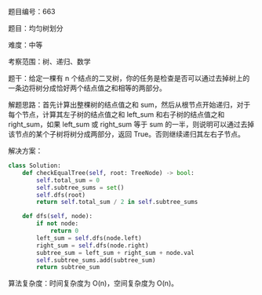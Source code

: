 题目编号：663

题目：均匀树划分

难度：中等

考察范围：树、递归、数学

题干：给定一棵有 n 个结点的二叉树，你的任务是检查是否可以通过去掉树上的一条边将树分成恰好两个结点值之和相等的两部分。

解题思路：首先计算出整棵树的结点值之和 sum，然后从根节点开始递归，对于每个节点，计算其左子树的结点值之和 left_sum 和右子树的结点值之和 right_sum，如果 left_sum 或 right_sum 等于 sum 的一半，则说明可以通过去掉该节点的某个子树将树分成两部分，返回 True。否则继续递归其左右子节点。

解决方案：

```python
class Solution:
    def checkEqualTree(self, root: TreeNode) -> bool:
        self.total_sum = 0
        self.subtree_sums = set()
        self.dfs(root)
        return self.total_sum / 2 in self.subtree_sums

    def dfs(self, node):
        if not node:
            return 0
        left_sum = self.dfs(node.left)
        right_sum = self.dfs(node.right)
        subtree_sum = left_sum + right_sum + node.val
        self.subtree_sums.add(subtree_sum)
        return subtree_sum
```

算法复杂度：时间复杂度为 O(n)，空间复杂度为 O(n)。